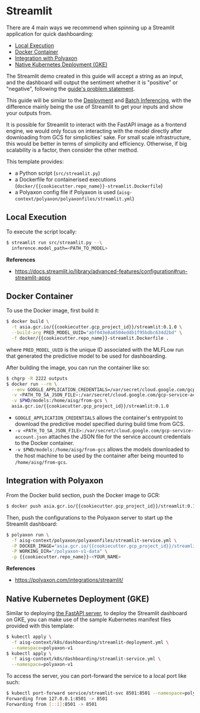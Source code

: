 <!-- omit in toc -->
# Streamlit

There are 4 main ways we recommend when spinning up a Streamlit
application for quick dashboarding:

- [Local Execution](#local-execution)
- [Docker Container](#docker-container)
- [Integration with Polyaxon](#integration-with-polyaxon)
- [Native Kubernetes Deployment (GKE)](#native-kubernetes-deployment-gke)

The Streamlit demo created in this guide will accept a string as an
input, and the dashboard will output the sentiment whether it is
"positive" or "negative", following the
[guide's problem statement](02-preface.md#guides-problem-statement).

This guide will be similar to the [Deployment](08-deployment.md) and
[Batch Inferencing](09-batch-inferencing.md), with the difference
mainly being the use of Streamlit to get your inputs and show your
outputs from.

It is possible for Streamlit to interact with the FastAPI image as a
frontend engine, we would only focus on interacting with the model
directly after downloading from GCS for simplicities' sake. For small
scale infrastructure, this would be better in terms of simplicity and
efficiency. Otherwise, if big scalability is a factor, then consider
the other method.

This template provides:

- a Python script (`src/streamlit.py`)
- a Dockerfile for containerised executions
  (`docker/{{cookiecutter.repo_name}}-streamlit.Dockerfile`)
- a Polyaxon config file if Polyaxon is used
  (`aisg-context/polyaxon/polyaxonfiles/streamlit.yml`)

## Local Execution

To execute the script locally:

```bash
$ streamlit run src/streamlit.py --\
  inference.model_path=<PATH_TO_MODEL>
```

**References**

- https://docs.streamlit.io/library/advanced-features/configuration#run-streamlit-apps

## Docker Container

To use the Docker image, first build it:

```bash
$ docker build \
  -t asia.gcr.io/{{cookiecutter.gcp_project_id}}/streamlit:0.1.0 \
  --build-arg PRED_MODEL_UUID="abf043e8a8504eddb1f95bdbc634d2bd" \
  -f docker/{{cookiecutter.repo_name}}-streamlit.Dockerfile .
```

where `PRED_MODEL_UUID` is the unique ID associated with the MLFLow run
that generated the predictive model to be used for dashboarding.

After building the image, you can run the container like so:

```bash
$ chgrp -R 2222 outputs
$ docker run --rm \
  --env GOOGLE_APPLICATION_CREDENTIALS=/var/secret/cloud.google.com/gcp-service-account.json \
  -v <PATH_TO_SA_JSON_FILE>:/var/secret/cloud.google.com/gcp-service-account.json \
  -v $PWD/models:/home/aisg/from-gcs \
  asia.gcr.io/{{cookiecutter.gcp_project_id}}/streamlit:0.1.0
```

- `GOOGLE_APPLICATION_CREDENTIALS` allows the container's entrypoint to
  download the predictive model specified during build time from GCS.
- `-v <PATH_TO_SA_JSON_FILE>:/var/secret/cloud.google.com/gcp-service-account.json`
  attaches the JSON file for the service account credentials to the
  Docker container.
- `-v $PWD/models:/home/aisg/from-gcs` allows the models downloaded to
  the host machine to be used by the container after being mounted to
  `/home/aisg/from-gcs`.

## Integration with Polyaxon

From the Docker build section, push the Docker image to GCR:

```bash
$ docker push asia.gcr.io/{{cookiecutter.gcp_project_id}}/streamlit:0.1.0
```

Then, push the configurations to the Polyaxon server to start up the
Streamlit dashboard:

```bash
$ polyaxon run \
  -f aisg-context/polyaxon/polyaxonfiles/streamlit-service.yml \
  -P DOCKER_IMAGE="asia.gcr.io/{{cookiecutter.gcp_project_id}}/streamlit:0.1.0" \
  -P WORKING_DIR="/polyaxon-v1-data" \
  -p {{cookiecutter.repo_name}}-<YOUR_NAME>
```

**References**

- https://polyaxon.com/integrations/streamlit/

## Native Kubernetes Deployment (GKE)

Similar to deploying [the FastAPI server](08-deployment.md#deploy-to-gke),
to deploy the Streamlit dashboard on GKE, you can make use of the
sample Kubernetes manifest files provided with this template:

```bash
$ kubectl apply \
  -f aisg-context/k8s/dashboarding/streamlit-deployment.yml \
  --namespace=polyaxon-v1
$ kubectl apply \
  -f aisg-context/k8s/dashboarding/streamlit-service.yml \
  --namespace=polyaxon-v1
```

To access the server, you can port-forward the service to a local port
like such:

```bash
$ kubectl port-forward service/streamlit-svc 8501:8501 --namespace=polyaxon-v1
Forwarding from 127.0.0.1:8501 -> 8501
Forwarding from [::1]:8501 -> 8501
```
